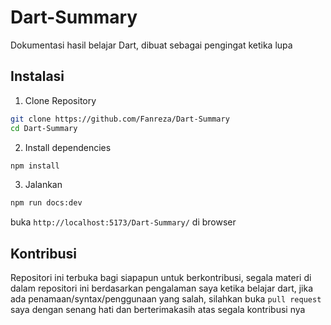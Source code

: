 # Dart-Summary
Dokumentasi hasil belajar Dart, dibuat sebagai pengingat ketika lupa


## Instalasi

1. Clone Repository

```sh
git clone https://github.com/Fanreza/Dart-Summary
cd Dart-Summary
```

2. Install dependencies

```sh
npm install
```

3. Jalankan

```sh
npm run docs:dev
```

buka `http://localhost:5173/Dart-Summary/` di browser


## Kontribusi

Repositori ini terbuka bagi siapapun untuk berkontribusi, segala materi di dalam repositori ini berdasarkan pengalaman saya ketika belajar dart, jika ada penamaan/syntax/penggunaan yang salah, silahkan buka `pull request` saya dengan senang hati dan berterimakasih atas segala kontribusi nya
